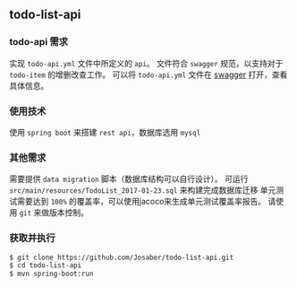 ## todo-list-api

### todo-api 需求

实现 `todo-api.yml` 文件中所定义的 `api`。
文件符合 `swagger` 规范，以支持对于 `todo-item` 的增删改查工作。
可以将 `todo-api.yml` 文件在 [swagger](http://editor.swagger.io) 打开，查看具体信息。

### 使用技术

使用 `spring boot` 来搭建 `rest api`，数据库选用 `mysql`

### 其他需求

需要提供 `data migration` 脚本（数据库结构可以自行设计）。
可运行 `src/main/resources/TodoList_2017-01-23.sql` 来构建完成数据库迁移
单元测试需要达到 `100%` 的覆盖率，可以使用jacoco来生成单元测试覆盖率报告。
请使用 `git` 来做版本控制。

### 获取并执行
```bash
$ git clone https://github.com/Josaber/todo-list-api.git
$ cd todo-list-api
$ mvn spring-boot:run
```